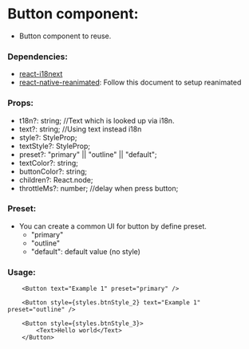 # Button component:
 - Button component to reuse.

### Dependencies:
 - [react-i18next](https://www.npmjs.com/package/react-i18next)
 - [react-native-reanimated](https://docs.swmansion.com/react-native-reanimated/docs/fundamentals/getting-started/): Follow this document to setup reanimated


### Props:
 - t18n?: string; //Text which is looked up via i18n.
 - text?: string; //Using text instead i18n
 - style?: StyleProp<ViewStyle>;
 - textStyle?: StyleProp<TextStyle>;
 - preset?: "primary" || "outline" || "default";
 - textColor?: string;
 - buttonColor?: string;
 - children?: React.node;
 - throttleMs?: number; //delay when press button;
 
### Preset: 
 - You can create a common UI for button by define preset.
    - "primary"
    - "outline"
    - "default": default value (no style)
### Usage:
```    
    <Button text="Example 1" preset="primary" />

    <Button style={styles.btnStyle_2} text="Example 1" preset="outline" />

    <Button style={styles.btnStyle_3}>
        <Text>Hello world</Text>
    </Button>
```




